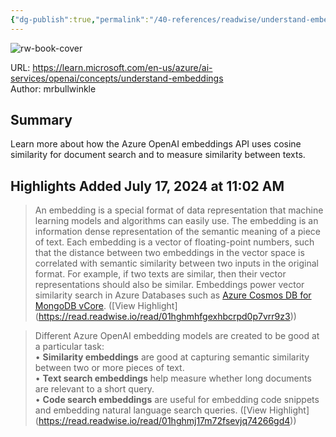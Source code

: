 ```yaml
---
{"dg-publish":true,"permalink":"/40-references/readwise/understand-embeddings-in-azure-open-ai-service/","tags":["rw/articles"]}
---
```



![rw-book-cover](https://learn.microsoft.com/en-us/media/open-graph-image.png)

  

URL: <https://learn.microsoft.com/en-us/azure/ai-services/openai/concepts/understand-embeddings>  
Author: mrbullwinkle

## Summary

Learn more about how the Azure OpenAI embeddings API uses cosine similarity for document search and to measure similarity between texts.

## Highlights Added July 17, 2024 at 11:02 AM

> An embedding is a special format of data representation that machine learning models and algorithms can easily use. The embedding is an information dense representation of the semantic meaning of a piece of text. Each embedding is a vector of floating-point numbers, such that the distance between two embeddings in the vector space is correlated with semantic similarity between two inputs in the original format. For example, if two texts are similar, then their vector representations should also be similar. Embeddings power vector similarity search in Azure Databases such as [Azure Cosmos DB for MongoDB vCore](https://learn.microsoft.com/en-us/azure/cosmos-db/mongodb/vcore/vector-search). ([View Highlight] (<https://read.readwise.io/read/01hghmhfgexhbcrpd0p7vrr9z3>))

> Different Azure OpenAI embedding models are created to be good at a particular task:  
> • **Similarity embeddings** are good at capturing semantic similarity between two or more pieces of text.  
> • **Text search embeddings** help measure whether long documents are relevant to a short query.  
> • **Code search embeddings** are useful for embedding code snippets and embedding natural language search queries. ([View Highlight] (<https://read.readwise.io/read/01hghmj17m72fsevjq74266gd4>))
